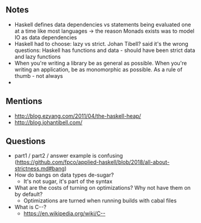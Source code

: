 ## Notes

* Haskell defines data dependencies vs statements being evaluated one at a time like most languages -> the reason Monads exists was to model IO as data dependencies
* Haskell had to choose: lazy vs strict. Johan Tibell? said it's the wrong questions: Haskell has functions and data - should have been strict data and lazy functions
* When you're writing a library be as general as possible. When you're writing an application, be as monomorphic as possible. As a rule of thumb - not always
* 


## Mentions

* http://blog.ezyang.com/2011/04/the-haskell-heap/
* http://blog.johantibell.com/


## Questions

* part1 / part2 / answer example is confusing (https://github.com/fpco/applied-haskell/blob/2018/all-about-strictness.md#bang)
* How do bangs on data types de-sugar? 
  * It's not sugar, it's part of the syntax
* What are the costs of turning on optimizations? Why not have them on by default? 
  * Optimizations are turned when running builds with cabal files
* What is C--?
  * https://en.wikipedia.org/wiki/C--
